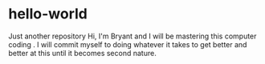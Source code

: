 # hello-world
Just another repository
Hi, I'm Bryant and I will be mastering this computer coding . I will commit myself to doing whatever it takes to get better and better at this until it becomes second nature.
